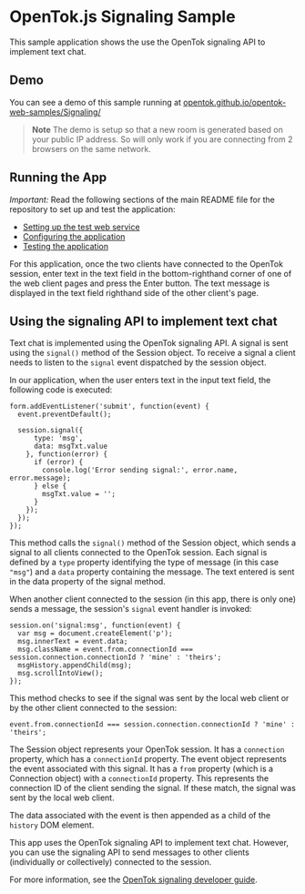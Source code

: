 OpenTok.js Signaling Sample
===========================

This sample application shows the use the OpenTok signaling API to implement text chat.

## Demo

You can see a demo of this sample running at [opentok.github.io/opentok-web-samples/Signaling/](https://opentok.github.io/opentok-web-samples/Signaling/)

> **Note** The demo is setup so that a new room is generated based on your public IP address. So will only work if you are connecting from 2 browsers on the same network.

## Running the App

*Important:* Read the following sections of the main README file for the repository to set up
and test the application:

* [Setting up the test web service](../README.md#setting-up-the-test-web-service)
* [Configuring the application](../README.md#configuring-the-application)
* [Testing the application](../README.md#testing-the-application)

For this application, once the two clients have connected to the OpenTok session, enter text
in the text field in the bottom-righthand corner of one of the web client pages and press
the Enter button. The text message is displayed in the text field righthand side of the
other client's page.

## Using the signaling API to implement text chat

Text chat is implemented using the OpenTok signaling API. A signal is sent using the `signal()`
method of the Session object. To receive a signal a client needs to listen to the `signal` event
dispatched by the session object.

In our application, when the user enters text in the input text field, the following code is
executed:

    form.addEventListener('submit', function(event) {
      event.preventDefault();

      session.signal({
          type: 'msg',
          data: msgTxt.value
        }, function(error) {
          if (error) {
            console.log('Error sending signal:', error.name, error.message);
          } else {
            msgTxt.value = '';
          }
        });
      });
    });

This method calls the `signal()` method of the Session object, which sends a signal to all clients
connected to the OpenTok session. Each signal is defined by a `type` property identifying the type
of message (in this case `"msg"`) and a `data` property containing the message. The text entered is
sent in the data property of the signal method.

When another client connected to the session (in this app, there is only one) sends a message, the
session's `signal` event handler is invoked:

    session.on('signal:msg', function(event) {
      var msg = document.createElement('p');
      msg.innerText = event.data;
      msg.className = event.from.connectionId === session.connection.connectionId ? 'mine' : 'theirs';
      msgHistory.appendChild(msg);
      msg.scrollIntoView();
    });

This method checks to see if the signal was sent by the local web client or by the other client
connected to the session:

    event.from.connectionId === session.connection.connectionId ? 'mine' : 'theirs';

The Session object represents your OpenTok session. It has a `connection` property, which has a
`connectionId` property. The event object represents the event associated with this signal. It has
a `from` property (which is a Connection object) with a `connectionId` property. This represents
the connection ID of the client sending the signal. If these match, the signal was sent by the
local web client.

The data associated with the event is then appended as a child of the `history` DOM element.

This app uses the OpenTok signaling API to implement text chat. However, you can use the signaling
API to send messages to other clients (individually or collectively) connected to the session.

For more information, see the [OpenTok signaling developer
guide](https://tokbox.com/developer/guides/signaling/js/).
